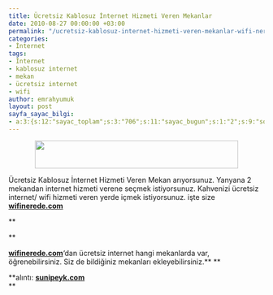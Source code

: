 ```yaml
---
title: Ücretsiz Kablosuz İnternet Hizmeti Veren Mekanlar
date: 2010-08-27 00:00:00 +03:00
permalink: "/ucretsiz-kablosuz-internet-hizmeti-veren-mekanlar-wifi-nerede/"
categories:
- İnternet
tags:
- İnternet
- kablosuz internet
- mekan
- ücretsiz internet
- wifi
author: emrahyumuk
layout: post
sayfa_sayac_bilgi:
- a:3:{s:12:"sayac_toplam";s:3:"706";s:11:"sayac_bugun";s:1:"2";s:9:"son_okuma";s:10:"1364922062";}
---
```


<p style="text-align: center;">
  <img class="aligncenter" title="wifi ücretsiz internet nerede" src="http://dl.dropbox.com/u/21850338/EmrahYumuk.com/wifinerede.png" alt="" width="400" height="55" />
</p>

Ücretsiz Kablosuz İnternet Hizmeti Veren Mekan arıyorsunuz. Yanyana 2 mekandan internet hizmeti verene seçmek istiyorsunuz. Kahvenizi ücretsiz internet/ wifi hizmeti veren yerde içmek istiyorsunuz. işte size **<a href="http://www.wifinerede.com" target="_blank">wifinerede.com</a>**

**<!--more-->

  
**

<a href="http://www.wifinerede.com" target="_blank"><strong>wifinerede.com</strong></a>&#8216;dan ücretsiz internet hangi mekanlarda var, öğrenebilirsiniz. Siz de bildiğiniz mekanları ekleyebilirsiniz.** **

**alıntı: **<a href="http://www.sunipeyk.com/ucretsiz-kablosuz-internet-hizmeti-veren-mekanlar/" target="_blank">sunipeyk.com</a>**  
**